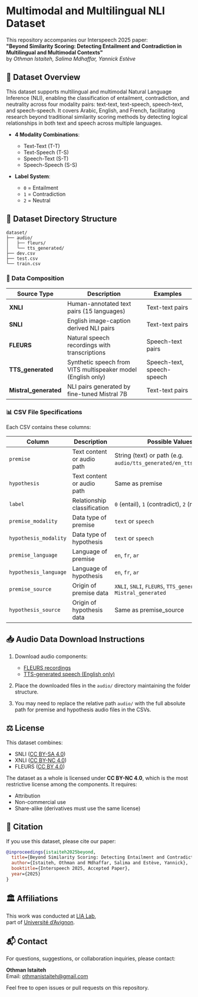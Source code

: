 # Multimodal and Multilingual NLI Dataset

This repository accompanies our Interspeech 2025 paper:  
**"Beyond Similarity Scoring: Detecting Entailment and Contradiction in Multilingual and Multimodal Contexts"**  
by *Othman Istaiteh, Salima Mdhaffar, Yannick Estève*

## 📌 Dataset Overview

This dataset supports multilingual and multimodal Natural Language Inference (NLI), enabling the classification of entailment, contradiction, and neutrality across four modality pairs: text-text, text-speech, speech-text, and speech-speech. It covers Arabic, English, and French, facilitating research beyond traditional similarity scoring methods by detecting logical relationships in both text and speech across multiple languages.

- **4 Modality Combinations**:
  - Text-Text (T-T)
  - Text-Speech (T-S)
  - Speech-Text (S-T) 
  - Speech-Speech (S-S)
  
- **Label System**:
  - `0` = Entailment
  - `1` = Contradiction  
  - `2` = Neutral

## 📂 Dataset Directory Structure
```
dataset/
├── audio/
│   ├── fleurs/
│   └── tts_generated/
├── dev.csv
├── test.csv
└── train.csv
```

### 📝 Data Composition

| Source Type          | Description                                                                 | Examples                     |
|----------------------|-----------------------------------------------------------------------------|------------------------------|
| **XNLI**             | Human-annotated text pairs (15 languages)                                   | Text-text pairs              |
| **SNLI**             | English image-caption derived NLI pairs                                     | Text-text pairs              |  
| **FLEURS**           | Natural speech recordings with transcriptions                               | Speech-text pairs            |
| **TTS_generated**    | Synthetic speech from VITS multispeaker model (English only)                 | Speech-text, speech-speech   |
| **Mistral_generated**| NLI pairs generated by fine-tuned Mistral 7B                                | Text-text pairs              |

### 📊 CSV File Specifications

Each CSV contains these columns:

| Column                  | Description                                                                 | Possible Values                              |
|-------------------------|-----------------------------------------------------------------------------|----------------------------------------------|
| `premise`               | Text content or audio path                                                  | String (text) or path (e.g. `audio/tts_generated/en_tts_dev_0.wav`) |
| `hypothesis`            | Text content or audio path                                                  | Same as premise                              |
| `label`                 | Relationship classification                                                 | `0` (entail), `1` (contradict), `2` (neutral) |
| `premise_modality`      | Data type of premise                                                        | `text` or `speech`                           |
| `hypothesis_modality`   | Data type of hypothesis                                                     | `text` or `speech`                           |
| `premise_language`      | Language of premise                                                         | `en`, `fr`, `ar`                             |
| `hypothesis_language`   | Language of hypothesis                                                      | `en`, `fr`, `ar`                             |
| `premise_source`        | Origin of premise data                                                      | `XNLI`, `SNLI`, `FLEURS`, `TTS_generated`, `Mistral_generated` |
| `hypothesis_source`     | Origin of hypothesis data                                                   | Same as premise_source                       |

## 📥 Audio Data Download Instructions

1. Download audio components:
   - [FLEURS recordings](https://drive.google.com/drive/folders/1epNXU_WdzcLrLN7xI9WUgCYCyhg8dw-R)
   - [TTS-generated speech (English only)](https://drive.google.com/drive/folders/1sYs46xvymAelD807kVdyEgmv9vea-15B)

2. Place the downloaded files in the `audio/` directory maintaining the folder structure.

3. You may need to replace the relative path `audio/` with the full absolute path for premise and hypothesis audio files in the CSVs.

## ⚖️ License

This dataset combines:

- SNLI ([CC BY-SA 4.0](https://creativecommons.org/licenses/by-sa/4.0/))  
- XNLI ([CC BY-NC 4.0](https://creativecommons.org/licenses/by-nc/4.0/))  
- FLEURS ([CC BY 4.0](https://creativecommons.org/licenses/by/4.0/))  

The dataset as a whole is licensed under **CC BY-NC 4.0**, which is the most restrictive license among the components. It requires:

- Attribution  
- Non-commercial use  
- Share-alike (derivatives must use the same license)

## 📖 Citation

If you use this dataset, please cite our paper:

```bibtex
@inproceedings{istaiteh2025beyond,
  title={Beyond Similarity Scoring: Detecting Entailment and Contradiction in Multilingual and Multimodal Contexts},
  author={Istaiteh, Othman and Mdhaffar, Salima and Estève, Yannick},
  booktitle={Interspeech 2025, Accepted Paper},
  year={2025}
}
```

## 🏛️ Affiliations

This work was conducted at [LIA Lab](https://lia.univ-avignon.fr/),  
part of [Université d’Avignon](https://univ-avignon.fr/).

## 📬 Contact

For questions, suggestions, or collaboration inquiries, please contact:

**Othman Istaiteh**  
Email: othmanistaiteh@gmail.com

Feel free to open issues or pull requests on this repository.
